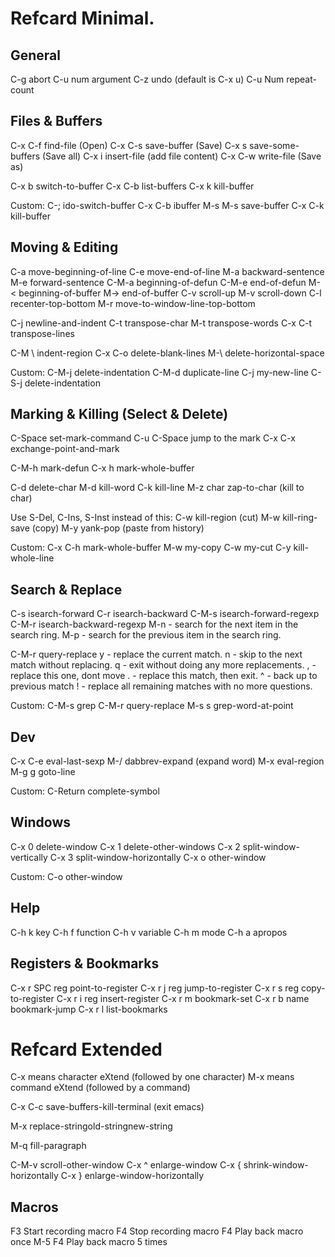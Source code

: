 # Refcard Minimal.

## General

C-g      abort
C-u      num argument
C-z      undo (default is C-x u)
C-u Num  repeat-count


## Files & Buffers

C-x C-f  find-file (Open)
C-x C-s  save-buffer (Save)
C-x s    save-some-buffers (Save all)
C-x i    insert-file (add file content)
C-x C-w  write-file (Save as)

C-x b    switch-to-buffer
C-x C-b  list-buffers
C-x k    kill-buffer

Custom:
C-;      ido-switch-buffer
C-x C-b  ibuffer
M-s M-s  save-buffer
C-x C-k  kill-buffer


## Moving & Editing

C-a   move-beginning-of-line
C-e   move-end-of-line
M-a   backward-sentence
M-e   forward-sentence
C-M-a beginning-of-defun
C-M-e end-of-defun
M-<   beginning-of-buffer
M->   end-of-buffer
C-v   scroll-up
M-v   scroll-down
C-l   recenter-top-bottom
M-r   move-to-window-line-top-bottom

C-j      newline-and-indent
C-t      transpose-char
M-t      transpose-words
C-x C-t  transpose-lines

C-M \    indent-region
C-x C-o  delete-blank-lines
M-\      delete-horizontal-space

Custom:
C-M-j    delete-indentation
C-M-d    duplicate-line
C-j      my-new-line
C-S-j    delete-indentation


## Marking & Killing (Select & Delete)

C-Space  set-mark-command
  C-u C-Space jump to the mark
  C-x C-x  exchange-point-and-mark

C-M-h    mark-defun
C-x h    mark-whole-buffer

C-d      delete-char
M-d      kill-word
C-k      kill-line
M-z char zap-to-char (kill to char)

Use S-Del, C-Ins, S-Inst instead of this:
C-w      kill-region (cut)
M-w      kill-ring-save (copy)
M-y      yank-pop (paste from history)

Custom:
C-x C-h mark-whole-buffer
M-w     my-copy
C-w     my-cut
C-y     kill-whole-line


## Search & Replace

C-s   isearch-forward
C-r   isearch-backward
C-M-s isearch-forward-regexp
C-M-r isearch-backward-regexp
  M-n - search for the next item in the search ring.
  M-p - search for the previous item in the search ring.

C-M-r  query-replace
  y - replace the current match.
  n - skip to the next match without replacing.
  q - exit without doing any more replacements.
  , - replace this one, dont move
  . - replace this match, then exit.
  ^ - back up to previous match
  ! - replace all remaining matches with no more questions.

Custom:
C-M-s grep
C-M-r query-replace
M-s s grep-word-at-point


## Dev

C-x C-e  eval-last-sexp
M-/  dabbrev-expand (expand word)
M-x eval-region
M-g g goto-line

Custom:
C-Return complete-symbol


## Windows

C-x 0  delete-window
C-x 1  delete-other-windows
C-x 2  split-window-vertically
C-x 3  split-window-horizontally
C-x o  other-window

Custom:
C-o    other-window


## Help

C-h k  key
C-h f  function
C-h v  variable
C-h m  mode
C-h a  apropos


## Registers & Bookmarks

C-x r SPC reg  point-to-register
C-x r j reg    jump-to-register
C-x r s reg    copy-to-register
C-x r i reg    insert-register
C-x r m        bookmark-set
C-x r b name   bookmark-jump
C-x r l        list-bookmarks


# Refcard Extended

C-x means character eXtend (followed by one character)
M-x means command eXtend (followed by a command)

C-x C-c save-buffers-kill-terminal (exit emacs)

M-x replace-string<Return>old-string<Return>new-string

M-q fill-paragraph

C-M-v  scroll-other-window
C-x ^  enlarge-window
C-x {  shrink-window-horizontally
C-x }  enlarge-window-horizontally


## Macros

F3	Start recording macro
F4	Stop recording macro
F4	Play back macro once
M-5 F4	Play back macro 5 times
